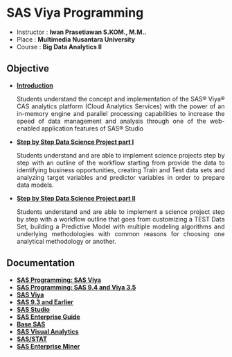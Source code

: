# SAS Viya Programming
* Instructor :  <b>Iwan Prasetiawan S.KOM., M.M..</b>
* Place : <b>Multimedia Nusantara University</b>
* Course : <b>Big Data Analytics II</b>

## Objective
* <b>[Introduction](https://drive.google.com/file/d/1mI6krkk2Iqren8IbpqESQxOipBivBzA7/view?usp=sharing)</b>
   <p align="justify">Students understand the concept and implementation of the SAS® Viya® CAS analytics platform (Cloud Analytics Services) with the power of an in-memory engine and parallel processing capabilities to increase the speed of data management and analysis through one of the web-enabled application features of SAS® Studio<p>

* <b>[Step by Step Data Science Project part I](https://drive.google.com/file/d/1ur7x_UnGitREee6QNfyu56uG5lZxXjvH/view?usp=sharing)</b>
    <p align="justify">Students understand and are able to implement science projects step by step with an outline of the workflow starting from provide the data to identifying business opportunities, creating Train and Test data sets and analyzing target variables and predictor variables in order to prepare data models.<p>

* <b>[Step by Step Data Science Project part II](https://drive.google.com/file/d/1ZBlqZ1S98lQAY2U66l0tLwnVh9BlH-iR/view?usp=sharing)</b>
     <p align="justify">Students understand and are able to implement a science project step by step with a workflow outline that goes from customizing a TEST Data Set, building a Predictive Model with multiple modeling algorithms and underlying methodologies with common reasons for choosing one analytical methodology or another.<p>
       
## Documentation
* <b>[SAS Programming: SAS Viya](https://go.documentation.sas.com/?cdcId=pgmsascdc&cdcVersion=default&docsetId=pgmsaswlcm)</b>
* <b>[SAS Programming: SAS 9.4 and Viya 3.5](https://documentation.sas.com/?cdcId=pgmsascdc&cdcVersion=9.4_3.5&docsetId=pgmsashome&docsetTarget=home.htm)</b>
* <b>[SAS Viya](http://support.sas.com/documentation/onlinedoc/viya/index.html)</b>
* <b>[SAS 9.3 and Earlier](https://support.sas.com/en/documentation/documentation-for-SAS-93-and-earlier.html)</b>
* <b>[SAS Studio](http://support.sas.com/documentation/onlinedoc/sasstudio/index.html)</b>
* <b>[SAS Enterprise Guide](http://support.sas.com/documentation/onlinedoc/guide/index.html)</b>
* <b>[Base SAS](http://support.sas.com/documentation/onlinedoc/base/index.html#documentation)</b>
* <b>[SAS Visual Analytics](http://support.sas.com/documentation/onlinedoc/va/index.html)</b>
* <b>[SAS/STAT](http://support.sas.com/documentation/onlinedoc/stat/index.html)</b>
* <b>[SAS Enterprise Miner](http://support.sas.com/documentation/onlinedoc/miner/index.html)       

